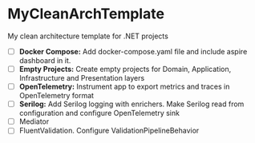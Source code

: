 # MyCleanArchTemplate
My clean architecture template for .NET projects

- [ ] <b>Docker Compose:</b> Add docker-compose.yaml file and include aspire dashboard in it.
- [ ] <b>Empty Projects:</b>
      Create empty projects for Domain, Application, Infrastructure and Presentation layers
- [ ] <b>OpenTelemetry:</b> Instrument app to export metrics and traces in OpenTelemetry format
- [ ] <b>Serilog:</b> Add Serilog logging with enrichers. Make Serilog read from configuration and configure OpenTelemetry sink
- [ ] Mediator
- [ ] FluentValidation. Configure ValidationPipelineBehavior
